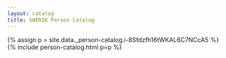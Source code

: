 ```yaml
---
layout: catalog
title: SWERIK Person Catalog
---
```

{% assign p = site.data._person-catalog.i-8Sfdzfh16tWKAL6C7NCcA5 %}
{% include person-catalog.html p=p %}

